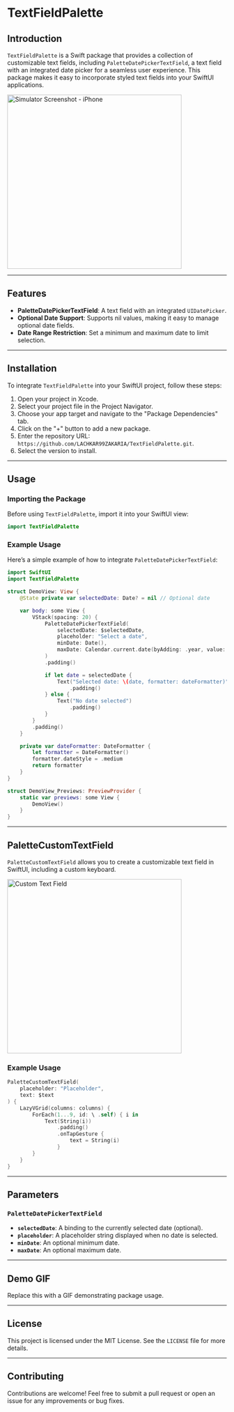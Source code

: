# TextFieldPalette

## Introduction
`TextFieldPalette` is a Swift package that provides a collection of customizable text fields, including `PaletteDatePickerTextField`, a text field with an integrated date picker for a seamless user experience. This package makes it easy to incorporate styled text fields into your SwiftUI applications.

<img src="https://github.com/user-attachments/assets/078dd831-1ca2-466a-a12a-005505cb3d44" alt="Simulator Screenshot - iPhone" width="400"/>

---

## Features

- **PaletteDatePickerTextField**: A text field with an integrated `UIDatePicker`.
- **Optional Date Support**: Supports nil values, making it easy to manage optional date fields.
- **Date Range Restriction**: Set a minimum and maximum date to limit selection.

---

## Installation

To integrate `TextFieldPalette` into your SwiftUI project, follow these steps:

1. Open your project in Xcode.
2. Select your project file in the Project Navigator.
3. Choose your app target and navigate to the "Package Dependencies" tab.
4. Click on the "+" button to add a new package.
5. Enter the repository URL: `https://github.com/LACHKAR99ZAKARIA/TextFieldPalette.git`.
6. Select the version to install.

---

## Usage

### Importing the Package

Before using `TextFieldPalette`, import it into your SwiftUI view:

```swift
import TextFieldPalette
```

### Example Usage

Here’s a simple example of how to integrate `PaletteDatePickerTextField`:

```swift
import SwiftUI
import TextFieldPalette

struct DemoView: View {
    @State private var selectedDate: Date? = nil // Optional date

    var body: some View {
        VStack(spacing: 20) {
            PaletteDatePickerTextField(
                selectedDate: $selectedDate,
                placeholder: "Select a date",
                minDate: Date(),
                maxDate: Calendar.current.date(byAdding: .year, value: 1, to: Date())
            )
            .padding()

            if let date = selectedDate {
                Text("Selected date: \(date, formatter: dateFormatter)")
                    .padding()
            } else {
                Text("No date selected")
                    .padding()
            }
        }
        .padding()
    }

    private var dateFormatter: DateFormatter {
        let formatter = DateFormatter()
        formatter.dateStyle = .medium
        return formatter
    }
}

struct DemoView_Previews: PreviewProvider {
    static var previews: some View {
        DemoView()
    }
}
```

---

## PaletteCustomTextField

`PaletteCustomTextField` allows you to create a customizable text field in SwiftUI, including a custom keyboard.

<img src="https://github.com/user-attachments/assets/7c7dea2b-0091-47a4-9309-7eb118d69392" alt="Custom Text Field" width="400"/>

### Example Usage

```swift
PaletteCustomTextField(
    placeholder: "Placeholder",
    text: $text
) {
    LazyVGrid(columns: columns) {
        ForEach(1...9, id: \ .self) { i in
            Text(String(i))
                .padding()
                .onTapGesture {
                    text = String(i)
                }
        }
    }
}
```

---

## Parameters

### `PaletteDatePickerTextField`
- **`selectedDate`**: A binding to the currently selected date (optional).
- **`placeholder`**: A placeholder string displayed when no date is selected.
- **`minDate`**: An optional minimum date.
- **`maxDate`**: An optional maximum date.

---

## Demo GIF

Replace this with a GIF demonstrating package usage.

---

## License
This project is licensed under the MIT License. See the `LICENSE` file for more details.

---

## Contributing
Contributions are welcome! Feel free to submit a pull request or open an issue for any improvements or bug fixes.
